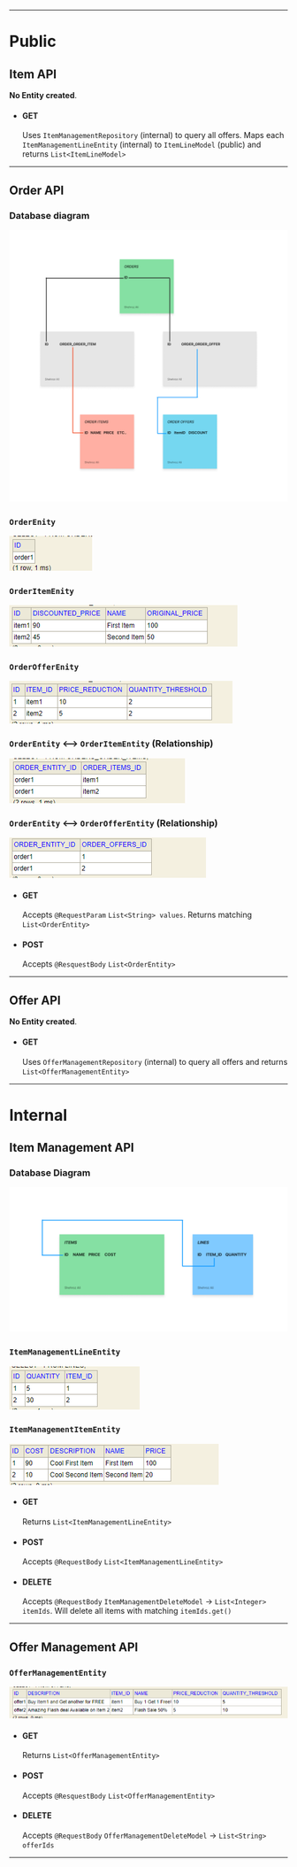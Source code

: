 [//]: # (## Trade-offs)

[//]: # (3 September 2022: Now, after implementing `ItemAPI`, `ItemManagementAPI` and `OrderAPI` I have two choices to proceed with the exercise.)

[//]: # ()
[//]: # (Choice 1: Whether I should go start writing Tests for the implemented stuffs completed till date and start building more features like better Error Handling, Validations and Exceptional Handling.)

[//]: # ()
[//]: # (Choice 2: Go on implementing the last part of exercise i.e. `OfferAPI` and `OfferManagementAPI`so I will cover all the User stories and APIs. As )

<hr /> 

# Public
## Item API
**No Entity created**.
* #### GET
  Uses `ItemManagementRepository` (internal) to query all offers. Maps each `ItemManagementLineEntity` (internal) to `ItemLineModel` (public) and returns `List<ItemLineModel>`

<hr />

## Order API
### Database diagram
![Order API Database schema](SadaParcel%20-%20Order%20API.png "Title")

### `OrderEnity`
![Order API - OrderEntity](OrderManagementAPI%20-%20OrderEntity.png "Title")

### `OrderItemEnity`
![Order API - OrderItemEntity](OrderManagementAPI%20-%20OrderItemEntity.png "Title")

### `OrderOfferEnity`
![Order API - OrderOfferEntity](OrderManagementAPI%20-%20OrderOfferEntity.png "Title")

### `OrderEntity` <--> `OrderItemEntity` (Relationship)
![Order API - ORDER_ORDER_ITEM](OrderManagementAPI%20-%20Relationship1.png "Title")

### `OrderEntity` <--> `OrderOfferEntity` (Relationship)
![Order API - ORDER_ORDER_OFFER](OrderManagementAPI%20-%20Relationship2.png "Title")

* #### GET
  Accepts `@RequestParam` `List<String> values`. Returns matching `List<OrderEntity>`
* #### POST
  Accepts `@ResquestBody` `List<OrderEntity>`

<hr /> 

## Offer API
**No Entity created**.
* #### GET
  Uses `OfferManagementRepository` (internal) to query all offers and returns `List<OfferManagementEntity>`

<hr />

# Internal
## Item Management API
### Database Diagram
![Item Management API Database schema](SadaParcel%20-%20ItemAPI__ItemManagementAPI.png "Title")

### `ItemManagementLineEntity`
![Item Management API - ItemManagementLineEntity](ItemManagementAPI%20-%20ItemManagementLineEntity.png "Title")

### `ItemManagementItemEntity`
![Item Management API - ItemManagementItemEntity](ItemManagementAPI%20-%20ItemManagementItemEntity.png "Title")

* #### GET
  Returns `List<ItemManagementLineEntity>`
* #### POST
  Accepts `@RequestBody` `List<ItemManagementLineEntity>`
* #### DELETE
  Accepts `@RequestBody` `ItemManagementDeleteModel` -> `List<Integer> itemIds`. Will delete all items with matching `itemIds.get()`

<hr />

## Offer Management API
### `OfferManagementEntity`
![Offer Management API - OfferManagementEntity](OfferManagementAPI%20-%20Entity.png "Title")

* #### GET
    Returns `List<OfferManagementEntity>`
* #### POST
    Accepts `@ResquestBody` `List<OfferManagementEntity>`
* #### DELETE
    Accepts `@RequestBody` `OfferManagementDeleteModel` -> `List<String> offerIds`

<hr />


[//]: # (# Trade-offs)

[//]: # ()
[//]: # (## Monolithic over Micro-services)

[//]: # (This is the no.1 trade-off, I felt while moving to finish Public Item API consumer package. The benefit I gained over following a monolithic architecture is that )

[//]: # (I can simply call `itemsManagementRepository.findAll&#40;&#41;` from `ItemsManagementAPI` package which is not a public API consumer package. Calling this method will simply return me a `List<ItemsManagementLineEntity>`. I can)

[//]: # (iterate over this `List`, create new `ItemModel`, call `ItemModel.set&#40;List<ith item>.get&#40;&#41;&#41;` and return `List<ItemModel>` to Public API consumer. This is because both Public and Internal consumers package lies within the same codebase. )